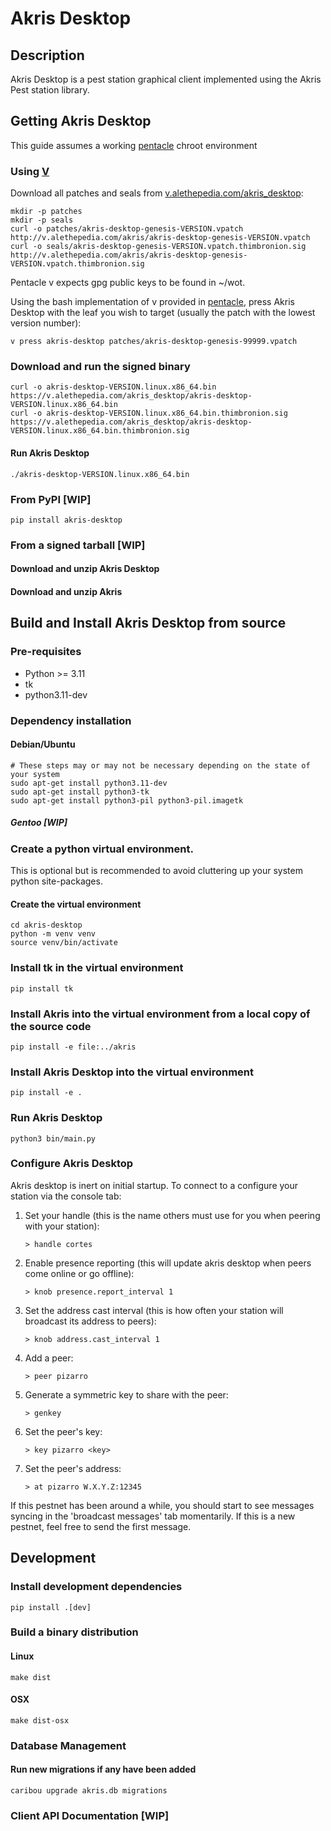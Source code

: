 # Akris Desktop 
## Description
Akris Desktop is a pest station graphical client implemented using the Akris Pest station library.

## Getting Akris Desktop

This guide assumes a working [pentacle](http://problematic.site/src/pentacle/) chroot environment

### Using [V](https://archive.ph/pRfAz)
Download all patches and seals from [v.alethepedia.com/akris_desktop](http://v.alethepedia.com/akris_desktop):

    mkdir -p patches
    mkdir -p seals
    curl -o patches/akris-desktop-genesis-VERSION.vpatch http://v.alethepedia.com/akris/akris-desktop-genesis-VERSION.vpatch
    curl -o seals/akris-desktop-genesis-VERSION.vpatch.thimbronion.sig http://v.alethepedia.com/akris/akris-desktop-genesis-VERSION.vpatch.thimbronion.sig

Pentacle v expects gpg public keys to be found in ~/wot.

Using the bash implementation of v provided in [pentacle](http://problematic.site/src/pentacle/),
press Akris Desktop with the leaf you wish to target (usually the patch with the lowest version number):

    v press akris-desktop patches/akris-desktop-genesis-99999.vpatch

### Download and run the signed binary

    curl -o akris-desktop-VERSION.linux.x86_64.bin https://v.alethepedia.com/akris_desktop/akris-desktop-VERSION.linux.x86_64.bin
    curl -o akris-desktop-VERSION.linux.x86_64.bin.thimbronion.sig https://v.alethepedia.com/akris_desktop/akris-desktop-VERSION.linux.x86_64.bin.thimbronion.sig

#### Run Akris Desktop
    
    ./akris-desktop-VERSION.linux.x86_64.bin

### From PyPI [WIP]

    pip install akris-desktop

### From a signed tarball [WIP]
#### Download and unzip Akris Desktop 
#### Download and unzip Akris

## Build and Install Akris Desktop from source

### Pre-requisites
- Python >= 3.11
- tk
- python3.11-dev

### Dependency installation
#### Debian/Ubuntu
    # These steps may or may not be necessary depending on the state of your system
    sudo apt-get install python3.11-dev
    sudo apt-get install python3-tk
    sudo apt-get install python3-pil python3-pil.imagetk

##### Gentoo [WIP]

### Create a python virtual environment.
This is optional but is recommended to avoid cluttering up your system python site-packages.

#### Create the virtual environment
    cd akris-desktop
    python -m venv venv
    source venv/bin/activate

### Install tk in the virtual environment

    pip install tk

### Install Akris into the virtual environment from a local copy of the source code

    pip install -e file:../akris

### Install Akris Desktop into the virtual environment

    pip install -e .

### Run Akris Desktop

    python3 bin/main.py

### Configure Akris Desktop
Akris desktop is inert on initial startup.  To connect to a configure your station via the console tab:
1. Set your handle (this is the name others must use for you when peering with your station):

    `> handle cortes`
   
2. Enable presence reporting (this will update akris desktop when peers come online or go offline):

    `> knob presence.report_interval 1`
   
3. Set the address cast interval (this is how often your station will broadcast its address to peers):

    `> knob address.cast_interval 1`
     
4. Add a peer:

    `> peer pizarro`
   
5. Generate a symmetric key to share with the peer:

    `> genkey`
   
6. Set the peer's key:

    `> key pizarro <key>`
   
7. Set the peer's address:

    `> at pizarro W.X.Y.Z:12345`

If this pestnet has been around a while, you should start to see messages syncing in the 
'broadcast messages' tab momentarily. If this is a new pestnet, feel free to send the 
first message.

## Development
### Install development dependencies
    pip install .[dev]

### Build a binary distribution
#### Linux
    make dist
#### OSX
    make dist-osx

### Database Management
#### Run new migrations if any have been added
    caribou upgrade akris.db migrations

### Client API Documentation [WIP]
